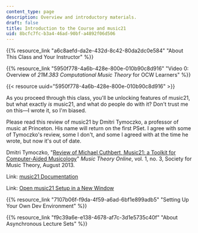 ```yaml
---
content_type: page
description: Overview and introductory materials.
draft: false
title: Introduction to the Course and music21
uid: 8bcfc7fc-b3a4-46ad-90bf-a4892f06d506
---
```

{{% resource_link "a6c8aefd-da2e-432d-8c42-80da2dc0e584" "About This Class and Your Instructor" %}}

{{% resource_link "5950f778-4a6b-428e-800e-010b90c8d916" "Video 0: Overview of *21M.383 Computational Music Theory* for OCW Learners" %}}

{{< resource uuid="5950f778-4a6b-428e-800e-010b90c8d916" >}}

As you proceed through this class, you'll be unlocking features of music21, but what exactly *is* music21, and what do people do with it? Don't trust me on this—I wrote it, so I'm biased. 

Please read this review of music21 by Dmitri Tymoczko, a professor of music at Princeton. His name will return on the first PSet. I agree with some of Tymoczko's review, some I don't, and some I agreed with at the time he wrote, but now it's out of date.

Dmitri Tymoczko, "[Review of Michael Cuthbert, Music21: a Toolkit for Computer-Aided Musicology](https://mtosmt.org/issues/mto.13.19.3/mto.13.19.3.tymoczko.html)" *Music Theory Online*, vol. 1, no. 3, Society for Music Theory, August 2013.

Link: [music21 Documentation](http://web.mit.edu/music21/)

Link: [Open music21 Setup in a New Window](https://tinyurl.com/music21-colab)

{{% resource_link "7107b06f-f9da-4f59-a6ad-6bf1e899adb5" "Setting Up Your Own Dev Environment" %}}

{{% resource_link "f9c39a6e-e138-4678-af7c-3d1e5735c40f" "About Asynchronous Lecture Sets" %}}